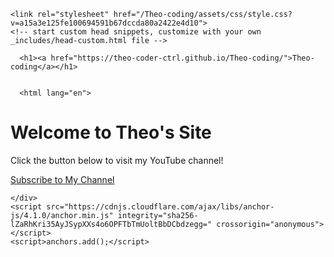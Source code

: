 
<!DOCTYPE html>
<html lang="en-US">
  <head>
    <meta charset="UTF-8">
    <meta http-equiv="X-UA-Compatible" content="IE=edge">
    <meta name="viewport" content="width=device-width, initial-scale=1">

<!-- Begin Jekyll SEO tag v2.8.0 -->
<title>Theo-coding</title>
<meta name="generator" content="Jekyll v3.10.0" />
<meta property="og:title" content="Theo-coding" />
<meta property="og:locale" content="en_US" />
<link rel="canonical" href="https://theo-coder-ctrl.github.io/Theo-coding/" />
<meta property="og:url" content="https://theo-coder-ctrl.github.io/Theo-coding/" />
<meta property="og:site_name" content="Theo-coding" />
<meta property="og:type" content="website" />
<meta name="twitter:card" content="summary" />
<meta property="twitter:title" content="Theo-coding" />
<script type="application/ld+json">
{"@context":"https://schema.org","@type":"WebSite","headline":"Theo-coding","name":"Theo-coding","url":"https://theo-coder-ctrl.github.io/Theo-coding/"}</script>
<!-- End Jekyll SEO tag -->

    <link rel="stylesheet" href="/Theo-coding/assets/css/style.css?v=a15a3e125fe100694591b67dccda80a2422e4d10">
    <!-- start custom head snippets, customize with your own _includes/head-custom.html file -->

<!-- Setup Google Analytics -->



<!-- You can set your favicon here -->
<!-- link rel="shortcut icon" type="image/x-icon" href="/Theo-coding/favicon.ico" -->

<!-- end custom head snippets -->

  </head>
  <body>
    <div class="container-lg px-3 my-5 markdown-body">
      
      <h1><a href="https://theo-coder-ctrl.github.io/Theo-coding/">Theo-coding</a></h1>
      

      <html lang="en">
<head>
    <meta charset="UTF-8" />
    <meta name="viewport" content="width=device-width, initial-scale=1.0" />
</head>
<body>
    <h1>Welcome to Theo's Site</h1>
    <p>Click the button below to visit my YouTube channel!</p>
    <a class="button" href="https://youtube.com/@Theo-d8b2t" target="_blank">Subscribe to My Channel</a>
</body>
</html>


      
    </div>
    <script src="https://cdnjs.cloudflare.com/ajax/libs/anchor-js/4.1.0/anchor.min.js" integrity="sha256-lZaRhKri35AyJSypXXs4o6OPFTbTmUoltBbDCbdzegg=" crossorigin="anonymous"></script>
    <script>anchors.add();</script>
  </body>
</html>
